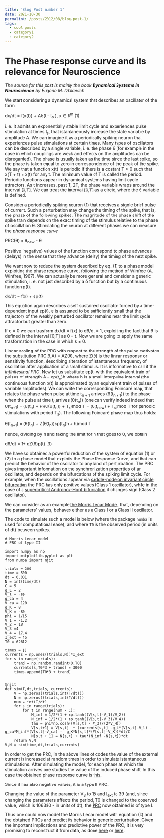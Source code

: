 ```yaml
---
title: 'Blog Post number 1'
date: 2021-10-30
permalink: /posts/2012/08/blog-post-1/
tags:
  - cool posts
  - category1
  - category2
---
```


The Phase response curve and its relevance for Neuroscience
==============================

*The source for this post is mainly the book **Dynamical Systems in Neuroscience** by Eugene M. Izhikevich*

We start considering  a dynamical system that describes an oscillator of the form 

dx/dt = f(x(t)) + A&delta;(t - t<sub>s</sub> ), x ∈ R<sup>m</sup>  (1)

i. e. it admits an exponentially stable limit cycle and experiences pulse stimulation at times t<sub>s</sub>, that istantaneously increase the state variable by amplitude A. We can imagine it as a periodically spiking neuron that experiences pulse stimulations at certain times.
Many types of oscillators can be described by a single variable, i. e. the phase &theta; (for example in the case in which couplings are weak and effects on the amplitudes can be disregarded). The phase is usually taken as the time since the last spike, so the phase is taken equal to zero in correspondence of the peak of the spike.
We say that a function x(t) is periodic if there is a costant T > 0 such that x(T + t) = x(t) for any t. The minimum value of T is called the period. Periodic functions appear in dynamical systems having limit cycle attractors. As t increases, past T, 2T, the phase variable wraps around the interval \[0,T\]. We can treat the interval \[0,T\] as a circle, where the &theta; variable is defined.

Consider a periodically spiking neuron (1) that receives a signle brief pulse of current. Such a perturbation may change the timing of the spike, that is, the phase of the following spikes. The magnitude of the phase shift of the spike train depends on the exact timing of the stimulus relative to the phase of oscillation &theta;. Stimulating the neuron at different phases we can measure the *phase response curve*

PRC(&theta;) = &theta;<sub>new</sub> - &theta;

Positive (negative) values of the function correspond to phase advances (delays) in the sense that they advance (delay) the timing of the next spike.

We want now to reduce the system described by eq. (1) to a phase model exploiting the phase response curve, following the method of Winfree (A. Winfree, 1967). 
We can actually be more general and consider a generic stimulation, i. e. not just described by a &delta; function but by a continuous function p(t).

dx/dt = f(x) + &epsilon;p(t)

This equation again describes a self sustained oscillator forced by a time-dependent input &epsilon;p(t). &epsilon; is assumed to be sufficiently small that the trajectory of the weakly perturbed oscillator remains near the limit cycle attractor but greater than zero. 

If &epsilon; = 0 we can trasform dx/dt  = f(x) to d&theta;/dt = 1, exploiting the fact that &theta; is defined in the interval \[0,T\] as &theta; = t.
Now we are going to apply the same trasformation in the case in which &epsilon; ≠ 0.

Linear scaling of the PRC with respect to the strength of the pulse motivates the substitution PRC(&theta;,A) = AZ(&theta;), where Z(&theta;) is the linear response or sensitivity function, describing alteration of istantaneous frequency of oscillation after application of a small stimulus. It is informative to call it the *infinitesimal PRC*.
Now let us substitute &epsilon;p(t) with the equivalent train of pulses of strength A = &epsilon;p(t<sub>n</sub>)h where h is a small interpulse interval (the continuous function p(t) is approximated by an equivalent train of pulses of variable amplitudes).
We can write the corresponding Poincaré map, that relates the phase when pulse at time t<sub>n + 1</sub> arrives (&theta;(t<sub>n + 1</sub>)) to the phase when the pulse at time t<sub>n</sub>arrives (&theta;(t<sub>n</sub>)) (one can verify indeed indeed that &theta;(t<sub>n+1</sub>) = (&theta;(t<sub>n</sub>) + PRC(&theta;(t<sub>n</sub>)) + T<sub>s</sub>)mod T  = (&theta;(t<sub>new</sub>) + T<sub>s</sub>)mod T for periodic stimulations with period T<sub>s</sub>). The following Poincaré phase map thus holds:

&theta;(t<sub>n+1</sub>) = (&theta;(t<sub>n</sub>) + Z(&theta;(t<sub>n</sub>))&epsilon;p(t<sub>n</sub>)h + h)mod T 

hence, dividing by h and taking the limit for h that goes to 0, we obtain

d&theta;/dt = 1+ &epsilon;Z(&theta;)p(t) (3)

We have so obtained a powerful reduction of the system of equation (1) or (2) to a phase model that exploits the Phase Response Curve, and that can predict the behavior of the oscillator to any kind of perturbation.
The PRC gives important information on the synchronization properties of an oscillator, and depends on the bifurcations of the spiking limit cycle.
For example, when the oscillations appear via [saddle-node on invariant circle bifurcation](http://www.scholarpedia.org/article/Saddle-node_bifurcation) the PRC has only positive values (Class 1 oscillator), while in the case of a [supercritical Andronov-Hopf bifurcation](http://www.scholarpedia.org/article/Andronov-Hopf_bifurcation) it changes sign (Class 2 oscillator).

We can consider as an example [the Morris Lecar Model](http://www.scholarpedia.org/article/Morris-Lecar_model), that, depending on the parameters' values, behaves either as a Class I or a Class II oscillator.

The code to simulate such a model is below (where the package ```numba``` is used for computational ease), and where ```T0``` is the observed period (in units of dt) between spikes.

```
# Morris Lecar model
# PRC of type II

import numpy as np
import matplotlib.pyplot as plt
from numba import njit

trials = 300
time = 500
dt = 0.001
N = int(time/dt)
C = 5
g_L = 2
V_l = -60
g_ca = 4
V_ca = 120
g_K = 8
V_K = -80 
phi = 1/15
V_1 = -1.2
V_2 = 18 
V_3 =4
V_4 = 17.4
I_ext = 45
T0 = 62612

times = []
currents = np.ones((trials,N))*I_ext
for s in range(trials):
    trand = np.random.randint(0,T0)
    currents[s,T0*3 + trand] = 3000
    times.append(T0*3 + trand)


@njit
def sim(T,dt,trials, currents):
    V = np.zeros((trials,int(T/dt)))
    N = np.zeros((trials,int(T/dt)))
    num = int(T/dt)
    for s in range(trials):
        for t in range(num - 1):
            M_inf = 1/2*(1 + np.tanh((V[s,t]-V_1)/V_2))
            N_inf = 1/2*(1 + np.tanh((V[s,t]-V_3)/V_4))
            tau = phi*np.cosh((V[s,t] - V_3)/(2*V_4))
            V[s,t+1] = V[s,t]  + (currents[s,t] -g_L*(V[s,t]-V_l) - g_ca*M_inf*(V[s,t]-V_ca) -  g_K*N[s,t]*(V[s,t]-V_K))*dt/C
            N[s,t + 1] = N[s,t] + tau*(N_inf -N[s,t])*dt
    return V,N
V,N = sim(time,dt,trials,currents)
```
In order to get the PRC, in the above lines of codes the value of the external current is increased at random times in order to simulate istantaneous stimulations. After simulating the model, for each phase at which the stimulation arrives one studies the value of the induced phase shift. In this case the obtained phase response curve is [this](https://raw.githubusercontent.com/benedetta-mariani/benedetta-mariani.github.io/master/images/PRCtypeII.png).

Since it has also negative values, it is a type II PRC.

Changing the value of the parameter V<sub>3</sub> to 15 and I<sub>ext</sub> to 39 (and, since changing the parameters affects the period, T0 is changed to the observed value, which is 106380 -  in units of dt), the [PRC](https://raw.githubusercontent.com/benedetta-mariani/benedetta-mariani.github.io/master/images/PRCtypeI.png) now obtained is of type I.

Thus one could now model the Morris Lecar model with equation (3) and the obtained PRCs and predict its behavior to generic perturbation. Given the important implications and predictive power of the PRC, it is very promising to reconstruct it from data, as done [here](https://journals.aps.org/pre/abstract/10.1103/PhysRevE.76.061912) or [here](https://journals.aps.org/prl/abstract/10.1103/PhysRevLett.94.158101).
